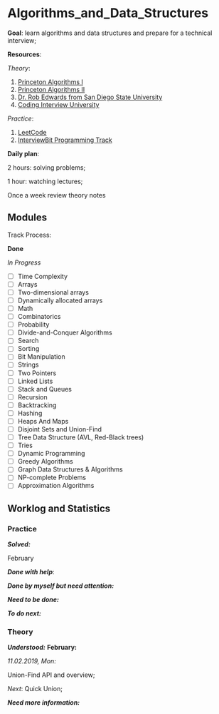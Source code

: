 # Algorithms_and_Data_Structures
**Goal**: learn algorithms and data structures and prepare for a technical interview;

**Resources**:

*Theory*:
1. [Princeton Algorithms I](https://www.coursera.org/learn/algorithms-part1)
2. [Princeton Algorithms II](https://www.coursera.org/learn/algorithms-part2)
3. [Dr. Rob Edwards from San Diego State University](https://www.youtube.com/watch?v=zgCnMvvw6Oo&list=PLpPXw4zFa0uKKhaSz87IowJnOTzh9tiBk)
4. [Coding Interview University](https://github.com/jrenjenka/coding-interview-university)

*Practice*:
1. [LeetCode](https://leetcode.com/problemset/algorithms/)
2. [InterviewBit Programming Track](https://www.interviewbit.com/courses/programming/)

**Daily plan**:

2 hours: solving problems;

1 hour: watching lectures;


Once a week review theory notes

## Modules
Track Process:

**Done**

*In Progress*

- [ ] Time Complexity
- [ ] Arrays
- [ ] Two-dimensional arrays
- [ ] Dynamically allocated arrays
- [ ] Math
- [ ] Combinatorics
- [ ] Probability
- [ ] Divide-and-Conquer Algorithms
- [ ] Search
- [ ] Sorting
- [ ] Bit Manipulation
- [ ] Strings
- [ ] Two Pointers
- [ ] Linked Lists
- [ ] Stack and Queues
- [ ] Recursion
- [ ] Backtracking
- [ ] Hashing
- [ ] Heaps And Maps
- [ ] Disjoint Sets and Union-Find
- [ ] Tree Data Structure (AVL, Red-Black trees)
- [ ] Tries
- [ ] Dynamic Programming
- [ ] Greedy Algorithms
- [ ] Graph Data Structures & Algorithms
- [ ] NP-complete Problems
- [ ] Approximation Algorithms

## Worklog and Statistics

### Practice

***Solved:***

February

***Done with help***:

***Done by myself but need attention:***

***Need to be done:***

***To do next:***

### Theory

***Understood:***
**February:**

*11.02.2019, Mon:*

Union-Find API and overview;

*Next*: Quick Union;

***Need more information:***
